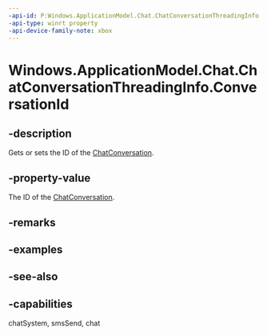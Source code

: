 ```yaml
---
-api-id: P:Windows.ApplicationModel.Chat.ChatConversationThreadingInfo.ConversationId
-api-type: winrt property
-api-device-family-note: xbox
---
```


<!-- Property syntax
public string ConversationId { get;  set; }
-->

# Windows.ApplicationModel.Chat.ChatConversationThreadingInfo.ConversationId

## -description
Gets or sets the ID of the [ChatConversation](chatconversation.md).

## -property-value
The ID of the [ChatConversation](chatconversation.md).

## -remarks

## -examples

## -see-also

## -capabilities
chatSystem, smsSend, chat
